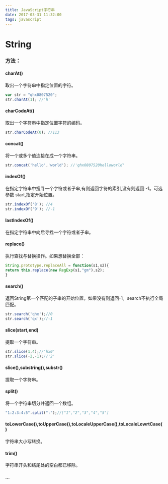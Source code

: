 ```yaml
---
title: JavaScript字符串
date: 2017-03-31 11:32:00
tags: javascript
---
```

# String
### 方法：
#### charAt()
取出一个字符串中指定位置的字符。
```javascript
var str = "qhx0807520";
str.charAt(1); //'h'
```
#### charCodeAt()
取出一个字符串中指定位置字符的编码。
```javascript
str.charCodeAt(0); //113
```
#### concat()
将一个或多个值连接在成一个字符串。
```javascript
str.concat('hello','world'); //'qhx0807520helloworld'
```
#### indexOf()
在指定字符串中搜寻一个字符或者子串,有则返回字符的索引,没有则返回 -1。可选参数 start,指定开始位置。
```javascript
str.indexOf('8'); //4
str.indexOf('9'); //-1
```
#### lastIndexOf()
在指定字符串中向后寻找一个字符或者子串。
#### replace()
执行查找与替换操作。如果想替换全部：
```javascript
String.prototype.replaceAll = function(s1,s2){ 
return this.replace(new RegExp(s1,"gm"),s2); 
}
```
#### search()
返回String第一个匹配的子串的开始位置。如果没有则返回-1。search不执行全局匹配。
```javascript
str.search('qhx');//0
str.search('qx');//-1
```
#### slice(start,end)
提取一个字符串。
```javascript
str.slice(1,4);//'hx0'
str.slice(-2,-1);//'2'
```
#### slice(),substring(),substr()
提取一个字符串。
#### split()
将一个字符串切分并返回一个数组。
```javascript
"1:2:3:4:5".split(":");//["1","2","3","4","5"]
```
#### toLowerCase(),toUpperCase(),toLocaleUpperCase(),toLocaleLowrtCase()
字符串大小写转换。
#### trim()
字符串开头和结尾处的空白都已移除。
#### ...